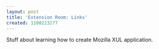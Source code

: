 ```yaml
---
layout: post
title: 'Extension Room: Links'
created: 1100223277
---
```

Stuff about learning how to create Mozilla XUL application.
